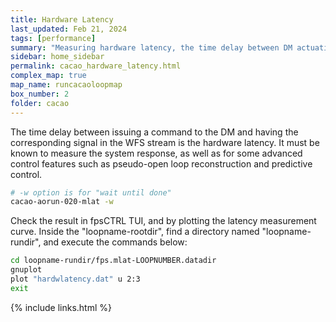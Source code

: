 ```yaml
---
title: Hardware Latency
last_updated: Feb 21, 2024
tags: [performance]
summary: "Measuring hardware latency, the time delay between DM actuation commands and WFS response measured"
sidebar: home_sidebar
permalink: cacao_hardware_latency.html
complex_map: true
map_name: runcacaoloopmap
box_number: 2
folder: cacao
---
```




The time delay between issuing a command to the DM and having the corresponding signal in the WFS stream is the hardware latency. It must be known to measure the system response, as well as for some advanced control features such as pseudo-open loop reconstruction and predictive control.

```bash
# -w option is for "wait until done"
cacao-aorun-020-mlat -w
```

Check the result in fpsCTRL TUI, and by plotting the latency measurement curve. Inside the "loopname-rootdir", find a directory named "loopname-rundir", and execute the commands below:

```bash
cd loopname-rundir/fps.mlat-LOOPNUMBER.datadir
gnuplot
plot "hardwlatency.dat" u 2:3
exit
```


{% include links.html %}
